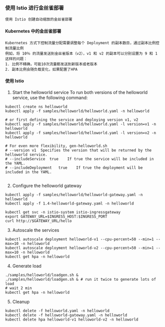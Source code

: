 ### 使用 Istio 进行金丝雀部署
```text
使用 Istio 创建自动缩放的金丝雀部署
```

#### Kubernetes 中的金丝雀部署
```text
Kubernetes 方式下控制流量分配需要调整每个 Deployment 的副本数目，通过副本比例控制流量比例
例如，将 10％ 的流量发送到金丝雀版本（v2），v1 和 v2 的副本可以分别设置为 9 和 1
这样的问题：
1. 比例不精确，可能10次流量都发送到新版本或老版本
2. 副本比例会随负载变化，如果配置了HPA
```

#### 使用 Istio
1. Start the helloworld service
To run both versions of the helloworld service, use the following command:

```shell
kubectl create ns helloworld
kubectl apply -f samples/helloworld/helloworld.yaml -n helloworld

# or first defining the service and deploying version v1, v2
kubectl apply -f samples/helloworld/helloworld.yaml -l version=v1 -n helloworld
kubectl apply -f samples/helloworld/helloworld.yaml -l version=v2 -n helloworld

# For even more flexibility, gen-helloworld.sh
# --version	v1	Specifies the version that will be returned by the helloworld service.
# --includeService	true	If true the service will be included in the YAML.
# --includeDeployment	true	If true the deployment will be included in the YAML.


```

2. Configure the helloworld gateway

```shell
kubectl apply -f samples/helloworld/helloworld-gateway.yaml -n helloworld
kubectl apply -f 1.4-helloworld-gateway.yaml -n helloworld

kubectl get svc -n istio-system istio-ingressgateway
export GATEWAY_URL=$INGRESS_HOST:$INGRESS_PORT
curl http://$GATEWAY_URL/hello

```

3. Autoscale the services
```shell
kubectl autoscale deployment helloworld-v1 --cpu-percent=50 --min=1 --max=10 -n helloworld
kubectl autoscale deployment helloworld-v2 --cpu-percent=50 --min=1 --max=10 -n helloworld
kubectl get hpa -n helloworld
```

4. Generate load

```shell
./samples/helloworld/loadgen.sh &
./samples/helloworld/loadgen.sh & # run it twice to generate lots of load
# wait 2 min
kubectl get hpa -n helloworld
```

5. Cleanup
```shell
kubectl delete -f helloworld.yaml -n helloworld
kubectl delete -f helloworld-gateway.yaml -n helloworld
kubectl delete hpa helloworld-v1 helloworld-v2 -n helloworld
```